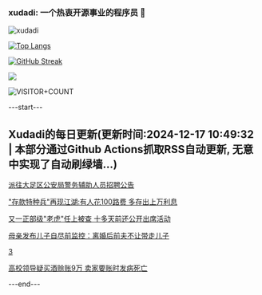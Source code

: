### xudadi: 一个热衷开源事业的程序员 👋

![xudadi](https://github-readme-stats-git-masterorgs-github-readme-stats-team.vercel.app/api?username=xudadi)

[![Top Langs](https://github-readme-stats.vercel.app/api/top-langs/?username=xudadi)](https://github.com/anuraghazra/github-readme-stats)

[![GitHub Streak](https://streak-stats.demolab.com?user=xudadi&locale=zh_Hans)](https://git.io/streak-stats)

![](https://raw.githubusercontent.com/xudadi/xudadi/main/assets/github-contribution-grid-snake.svg)

![VISITOR+COUNT](https://komarev.com/ghpvc/?username=xudadi&label=VISITOR+COUNT)


---start---

## Xudadi的每日更新(更新时间:2024-12-17 10:49:32 | 本部分通过Github Actions抓取RSS自动更新, 无意中实现了自动刷绿墙...)

[派往大足区公安局警务辅助人员招聘公告](https://www.gongkaoleida.com/article/2232925)

["存款特种兵"再现江湖:有人花100路费 多存出上万利息](https://m.163.com/news/article/JJHVTLLU0512D3VJ.html)

[又一正部级"老虎"任上被查 十多天前还公开出席活动](https://m.163.com/news/article/JJIMRTFI0530JPVV.html)

[母亲发布儿子自尽前监控：离婚后前夫不让带走儿子](https://m.163.com/news/article/JJIGMBG9051492T3.html)

[3](https://m.163.com/touch/news/sub/domestic)

[高校领导疑买酒赊账9万 卖家要账时发病死亡](https://m.163.com/news/article/JJI50RG80530JPVV.html)

---end---
